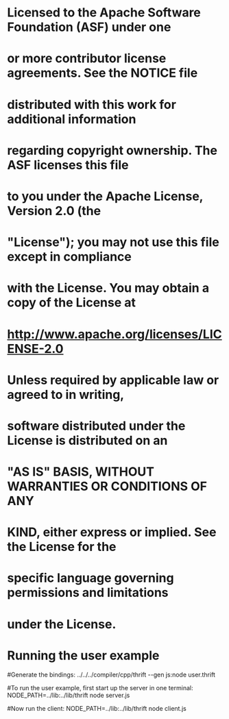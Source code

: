 # Licensed to the Apache Software Foundation (ASF) under one
# or more contributor license agreements. See the NOTICE file
# distributed with this work for additional information
# regarding copyright ownership. The ASF licenses this file
# to you under the Apache License, Version 2.0 (the
# "License"); you may not use this file except in compliance
# with the License. You may obtain a copy of the License at
#
#   http://www.apache.org/licenses/LICENSE-2.0
#
# Unless required by applicable law or agreed to in writing,
# software distributed under the License is distributed on an
# "AS IS" BASIS, WITHOUT WARRANTIES OR CONDITIONS OF ANY
# KIND, either express or implied. See the License for the
# specific language governing permissions and limitations
# under the License.
# Running the user example

#Generate the bindings:
../../../compiler/cpp/thrift --gen js:node user.thrift

#To run the user example, first start up the server in one terminal:
NODE_PATH=../lib:../lib/thrift node server.js

#Now run the client:
NODE_PATH=../lib:../lib/thrift node client.js


    
